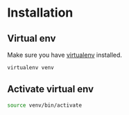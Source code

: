 # Installation

## Virtual env
Make sure you have [virtualenv](https://virtualenv.pypa.io/en/latest/installation.html) installed.

```bash
virtualenv venv
```

## Activate virtual env

```bash
source venv/bin/activate
```
